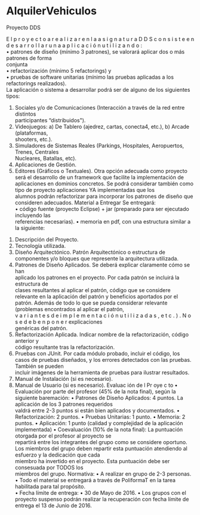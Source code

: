 # AlquilerVehiculos
Proyecto DDS


E l 	 p r o y e c t o 	 a 	 r e a l i z a r 	 e n 	 l a 	 a s i g n a t u r a 	 D D S 	 c o n s i s t e 	 e n 	 d e s a r r o l l a r 	 u n a 	 a p l i c a c i ó n 	 u t i l i z a n d o : 	
• patrones	de	diseño	(mínimo	3	patrones),	 se	valorará	aplicar	dos	o	más	patrones	de	forma	
conjunta	
• refactorización	(mínimo	5	refactorings)	y	
• pruebas	de	software	unitarias	(mínimo	las	pruebas	aplicadas	a	los	refactorings	realizados).	
La	aplicación	 o	sistema	 a	desarrollar	 podrá	ser	de	alguno	de	los	siguientes	tipos:
1) Sociales	 y/o	 de	 Comunicaciones	 (Interacción	 a	 través	 de	 la	 red	 entre	 distintos	
participantes	“distribuidos").
2) Videojuegos:	 a)	 De	 Tablero	 (ajedrez,	 cartas,	 conecta4,	 etc.),	 b)	 Arcade	 (plataformas,	
shooters,	etc.).
3) Simuladores	de	Sistemas	Reales	(Parkings,	Hospitales,	Aeropuertos,	Trenes,	Centrales	
Nucleares,	Batallas,	etc).
4) Aplicaciones	de	Gestión.
5) Editores	(Gráficos	o	Textuales).
Otra	 opción	 adecuada	 como	 proyecto	 será	 el	 desarrollo	 de	 un	 framework que	 facilite	 la	
implementación	de	aplicaciones	en	dominios	concretos.
Se	 podrá	 considerar	 también	 como	 tipo	 de	 proyecto	 aplicaciones	 YA	 implementadas que	 los	
alumnos	podrán	refactorizar	para	incorporar	los	patrones	de	diseño	que	consideren	adecuados.
Material	a	Entregar
Se	entregará:	
• código	 fuente (proyecto	 Eclipse) +	 jar	 (preparado	 para	 ser	 ejecutado	 incluyendo	 las	
referencias	necesarias).
• memoria	en	pdf,	con	una	estructura	similar	a	la	siguiente:
1. Descripción	del	Proyecto.
2. Tecnología	utilizada.
3. Diseño	 Arquitectónico. Patrón	 Arquitectónico	 o	 estructura	 de	 componentes y/o
bloques	que	represente	la	arquitectura utilizada.
4. Patrones	 de	 Diseño	 Aplicados.	 Se	 deberá	 explicar	 claramente	 cómo	 se	 han	
aplicado	los	patrones	en	el	proyecto.	Por	cada	patrón	se	incluirá	la	estructura	de	
clases	 resultantes	 al	 aplicar	 el	 patrón,	 código	 que	 se	 considere	 relevante	 en	 la	
aplicación	del	patrón	y	beneficios	aportados	por	el	patrón.	Además	de	todo	lo	que	
se	 pueda	 considerar	 relevante	 (problemas	 encontrados	 al	 aplicar	 el	 patrón,	
v a r i a n t e s 	 d e 	 i m p l e m e n t a c i ó n 	 u t i l i z a d a s , 	 e t c . ) . 	 N o 	 s e 	 d e b e n 	 p o n e r explicaciones	
genéricas	del	patrón.
5. Refactorización	Aplicada.	Indicar	nombre	de	la	refactorización,	código	anterior	y	
código	resultante	tras	la	refactorización.
6. Pruebas	 con	 JUnit.	 Por	 cada	 módulo	 probado,	 incluir	 el	 código,	 los	 casos	 de	
pruebas	diseñados, y	los	errores	detectados	con	las	pruebas.	También	se	pueden	
incluir	imágenes	de	la	herramienta	de	pruebas	para	ilustrar	resultados.
7. Manual	de	Instalación	 (si	es	necesario).
8. Manual	de	Usuario	(si	es	necesario).
Evaluac ión	de l	Pr oye c to
• Evaluación	por	 parte	del	profesor	(45%	de	la	nota	final),	según	la	siguiente	baremación:
• Patrones	de	Diseño	Aplicados:	4	puntos. La	aplicación	de	los	3	patrones	requeridos	
valdrá	entre	2-3	puntos	si	están	bien	aplicados	y	documentados.
• Refactorización:	2	puntos.
• Pruebas	 Unitarias:	1	punto.
• Memoria:	2	puntos.
• Aplicación:	1	punto	(calidad	y	complejidad	de	la	aplicación	implementada)
• Coevaluación	(10%	de	la	nota	final):	 La	puntuación	otorgada	por	el	profesor	al	proyecto	se	
repartirá entre	los	integrantes	del	grupo como	se	considere	oportuno.		Los	miembros	del	
grupo	deben	repartir	esta	puntuación	atendiendo	al	esfuerzo	y	la	dedicación	que	cada	
miembro	ha	 invertido	en	el	proyecto.	Esta	puntuación	debe	ser	consesuada	por	 TODOS los	
miembros	del	grupo.
Normativa:
• A	realizar	en	grupo	de	2-3	personas.
• Todo	el	 material	 se entregará a	través	de	PoliformaT	en	la	tarea	habilitada	para	 tal	propósito.	
• Fecha	límite	de	entrega:
• 30 de	 Mayo de	2016.
• Los	 grupos	con	el	proyecto	suspenso podrán	realizar	la	recuperación con	fecha	límite	de	
entrega el 13 de	Junio	de	2016.
